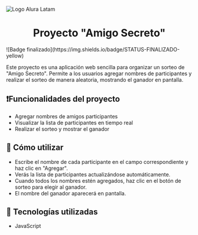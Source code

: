 ![Logo Alura Latam](https://github.com/user-attachments/assets/08db7035-e23a-4a44-9af0-140255d92be4)
<h1 align="center"> Proyecto "Amigo Secreto" </h1>
![Badge finalizado](https://img.shields.io/badge/STATUS-FINALIZADO-yellow)

Este proyecto es una aplicación web sencilla para organizar un sorteo de "Amigo Secreto". Permite a los usuarios agregar nombres de participantes y realizar el sorteo de manera aleatoria, mostrando el ganador en pantalla.

## ❗Funcionalidades del proyecto
- Agregar nombres de amigos participantes 
- Visualizar la lista de participantes en tiempo real 
- Realizar el sorteo y mostrar el ganador

## 📖 Cómo utilizar
- Escribe el nombre de cada participante en el campo correspondiente y haz clic en "Agregar".
- Verás la lista de participantes actualizándose automáticamente.
- Cuando todos los nombres estén agregados, haz clic en el botón de sorteo para elegir al ganador.
- El nombre del ganador aparecerá en pantalla.

## 🧉 Tecnologías utilizadas
- JavaScript
